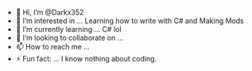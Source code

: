 - 👋 Hi, I’m @Darkx352
- 👀 I’m interested in ... Learning how to write with C# and Making Mods
- 🌱 I’m currently learning ... C# lol
- 💞️ I’m looking to collaborate on ... 
- 📫 How to reach me ... 
- ⚡ Fun fact: ... I know nothing about coding.

<!---
Darkx352/Darkx352 is a ✨ special ✨ repository because its `README.md` (this file) appears on your GitHub profile.
You can click the Preview link to take a look at your changes.
--->
